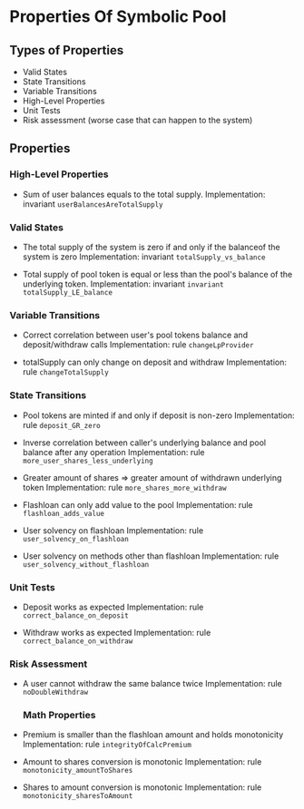# Properties Of Symbolic Pool

## Types of Properties

- Valid States
- State Transitions
- Variable Transitions
- High-Level Properties
- Unit Tests
- Risk assessment (worse case that can happen to the system)

## Properties

### High-Level Properties

- Sum of user balances equals to the total supply.
  Implementation: invariant `userBalancesAreTotalSupply`


### Valid States

- The total supply of the system is zero if and only if the balanceof the system is zero
  Implementation: invariant `totalSupply_vs_balance`

- Total supply of pool token is equal or less than the pool's balance of the underlying token.
  Implementation: invariant `invariant totalSupply_LE_balance`


### Variable Transitions

- Correct correlation between user's pool tokens balance and deposit/withdraw calls
  Implementation: rule `changeLpProvider`

- totalSupply can only change on deposit and withdraw
  Implementation: rule `changeTotalSupply`

### State Transitions

- Pool tokens are minted if and only if deposit is non-zero
  Implementation: rule `deposit_GR_zero`

- Inverse correlation between caller's underlying balance and pool balance after any operation
  Implementation: rule `more_user_shares_less_underlying`

- Greater amount of shares => greater amount of withdrawn underlying token
  Implementation: rule `more_shares_more_withdraw`

- Flashloan can only add value to the pool
  Implementation: rule `flashloan_adds_value`

- User solvency on flashloan
  Implementation: rule `user_solvency_on_flashloan`

- User solvency on methods other than flashloan
  Implementation: rule `user_solvency_without_flashloan`

### Unit Tests

- Deposit works as expected
  Implementation: rule `correct_balance_on_deposit`
  
- Withdraw works as expected
  Implementation: rule `correct_balance_on_withdraw`

### Risk Assessment

- A user cannot withdraw the same balance twice
  Implementation: rule `noDoubleWithdraw`

  ### Math Properties

- Premium is smaller than the flashloan amount and holds monotonicity
  Implementation: rule `integrityOfCalcPremium`

- Amount to shares conversion is monotonic
  Implementation: rule `monotonicity_amountToShares`

- Shares to amount conversion is monotonic
  Implementation: rule `monotonicity_sharesToAmount`